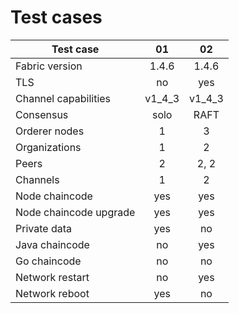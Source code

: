 # Test cases

| Test case                 | 01    | 02    |
| ------------------------- |:-----:|:-----:|
| Fabric version            | 1.4.6 | 1.4.6 |
| TLS                       | no    | yes   |
| Channel capabilities      | v1_4_3| v1_4_3|
| Consensus                 | solo  | RAFT  |
| Orderer nodes             | 1     | 3     |
| Organizations             | 1     | 2     |
| Peers                     | 2     | 2, 2  |
| Channels                  | 1     | 2     |
| Node chaincode            | yes   | yes   |
| Node chaincode upgrade    | yes   | yes   |
| Private data              | yes   | no    |
| Java chaincode            | no    | yes   |
| Go chaincode              | no    | no    |
| Network restart           | no    | yes   |
| Network reboot            | yes   | no    |
